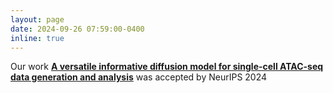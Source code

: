 ```yaml
---
layout: page
date: 2024-09-26 07:59:00-0400
inline: true
---
```


Our work <b>[A versatile informative diffusion model for single-cell ATAC-seq data generation and analysis]()</b> was accepted by NeurIPS 2024